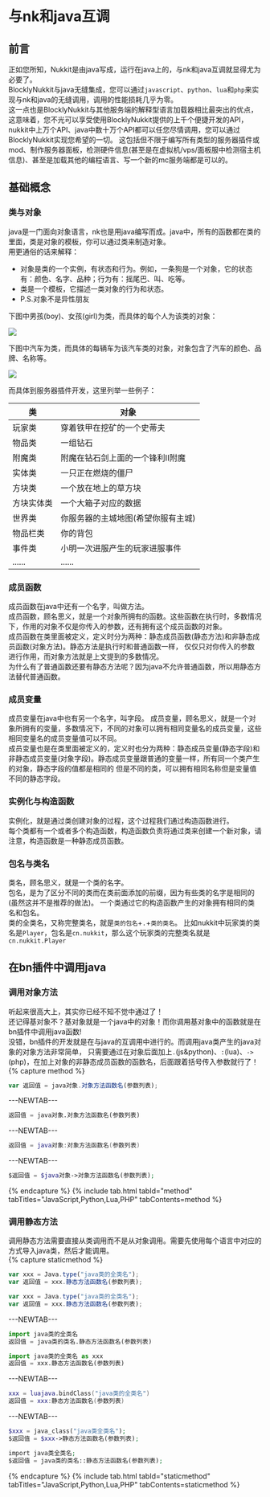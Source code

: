 # 与nk和java互调  

## 前言  

正如您所知，Nukkit是由java写成，运行在java上的，与nk和java互调就显得尤为必要了。  
BlocklyNukkit与java无缝集成，您可以通过`javascript`、`python`、`lua`和`php`来实现与nk和java的无缝调用，调用的性能损耗几乎为零。  
这一点也是BlocklyNukkit与其他服务端的解释型语言加载器相比最突出的优点，这意味着，您不光可以享受使用BlocklyNukkit提供的上千个便捷开发的API，nukkit中上万个API、java中数十万个API都可以任您尽情调用，您可以通过BlocklyNukkit实现您希望的一切。
这包括但不限于编写所有类型的服务器插件或mod、制作服务器面板，检测硬件信息(甚至是在虚拟机/vps/面板服中检测宿主机信息)、甚至是加载其他的编程语言、写一个新的mc服务端都是可以的。  

## 基础概念

### 类与对象  

java是一门面向对象语言，nk也是用java编写而成。java中，所有的函数都在类的里面，类是对象的模板，你可以通过类来制造对象。  
用更通俗的话来解释：  

- 对象是类的一个实例，有状态和行为。例如，一条狗是一个对象，它的状态有：颜色、名字、品种；行为有：摇尾巴、叫、吃等。  
- 类是一个模板，它描述一类对象的行为和状态。
- P.S.对象不是异性朋友

下图中男孩(boy)、女孩(girl)为类，而具体的每个人为该类的对象：

![](https://www.runoob.com/wp-content/uploads/2013/12/object-class.jpg)

下图中汽车为类，而具体的每辆车为该汽车类的对象，对象包含了汽车的颜色、品牌、名称等。

![](https://www.runoob.com/wp-content/uploads/2013/12/class-object2020-10-27.png)

而具体到服务器插件开发，这里列举一些例子：

|类|对象|
|-|-|
|玩家类|穿着铁甲在挖矿的一个史蒂夫|
|物品类|一组钻石|
|附魔类|附魔在钻石剑上面的一个锋利II附魔|
|实体类|一只正在燃烧的僵尸|
|方块类|一个放在地上的草方块|
|方块实体类|一个大箱子对应的数据|
|世界类|你服务器的主城地图(希望你服有主城)|
|物品栏类|你的背包|
|事件类|小明一次进服产生的玩家进服事件|
|......|......|


### 成员函数

成员函数在java中还有一个名字，叫做方法。  
成员函数，顾名思义，就是一个对象所拥有的函数。这些函数在执行时，多数情况下，作用的对象不仅是你传入的参数，还有拥有这个成员函数的对象。  
成员函数在类里面被定义，定义时分为两种：静态成员函数(静态方法)和非静态成员函数(对象方法)。静态方法是执行时和普通函数一样，
仅仅只对你传入的参数进行作用，而对象方法就是上文提到的多数情况。  
为什么有了普通函数还要有静态方法呢？因为java不允许普通函数，所以用静态方法替代普通函数。  

### 成员变量  

成员变量在java中也有另一个名字，叫字段。
成员变量，顾名思义，就是一个对象所拥有的变量，多数情况下，不同的对象可以拥有相同变量名的成员变量，这些相同变量名的成员变量值可以不同。  
成员变量也是在类里面被定义的，定义时也分为两种：静态成员变量(静态字段)和非静态成员变量(对象字段)。静态成员变量跟普通的变量一样，所有同一个类产生的对象，静态字段的值都是相同的
但是不同的类，可以拥有相同名称但是变量值不同的静态字段。  

### 实例化与构造函数  

实例化，就是通过类创建对象的过程，这个过程我们通过构造函数进行。  
每个类都有一个或者多个构造函数，构造函数负责将通过类来创建一个新对象，请注意，构造函数是一种静态成员函数。 

### 包名与类名  

类名，顾名思义，就是一个类的名字。  
包名，是为了区分不同的类而在类前面添加的前缀，因为有些类的名字是相同的(虽然这并不是推荐的做法)。
一个类通过它的构造函数产生的对象拥有相同的类名和包名。  
类的全类名，又称完整类名，就是`类的包名`+`.`+`类的类名`。
比如nukkit中玩家类的类名是`Player`，包名是`cn.nukkit`，那么这个玩家类的完整类名就是`cn.nukkit.Player`

## 在bn插件中调用java  

### 调用对象方法

听起来很高大上，其实你已经不知不觉中通过了！  
还记得基对象不？基对象就是一个java中的对象！而你调用基对象中的函数就是在bn插件中调用java函数!  
没错，bn插件的开发就是在与java的互调用中进行的。而调用java类产生的java对象的对象方法非常简单，
只需要通过在对象后面加上`.`(js&python)、`:`(lua)、`->`(php)，在加上对象的非静态成员函数的函数名，后面跟着括号传入参数就行了！  
{% capture method %} 
```javascript
var 返回值 = java对象.对象方法函数名(参数列表);
```  
---NEWTAB--- 
```python
返回值 = java对象.对象方法函数名(参数列表)
```
---NEWTAB--- 
```lua
返回值 = java对象:对象方法函数名(参数列表)
```
---NEWTAB--- 
```php
$返回值 = $java对象->对象方法函数名(参数列表);
```
{% endcapture %}
{% include tab.html tabId="method" tabTitles="JavaScript,Python,Lua,PHP" tabContents=method %}
### 调用静态方法  

调用静态方法需要直接从类调用而不是从对象调用。需要先使用每个语言中对应的方式导入java类，然后才能调用。  
{% capture staticmethod %} 
```javascript
var xxx = Java.type("java类的全类名");
var 返回值 = xxx.静态方法函数名(参数列表);
```  

```javascript
var xxx = Java.type("java类的全类名");
var 返回值 = xxx.静态方法函数名(参数列表);
```  
---NEWTAB--- 
```python
import java类的全类名
返回值 = java类的类名.静态方法函数名(参数列表)
```

```python
import java类的全类名 as xxx
返回值 = xxx.静态方法函数名(参数列表)
```
---NEWTAB--- 
```lua
xxx = luajava.bindClass("java类的全类名")
返回值 = xxx:静态方法函数名(参数列表)
```
---NEWTAB--- 
```php
$xxx = java_class("java类全类名");
$返回值 = $xxx->静态方法函数名(参数列表);
```

```php
import java类全类名;
$返回值 = java类的类名::静态方法函数名(参数列表);
```
{% endcapture %}
{% include tab.html tabId="staticmethod" tabTitles="JavaScript,Python,Lua,PHP" tabContents=staticmethod %}